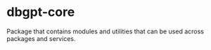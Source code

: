 # dbgpt-core

Package that contains modules and utilities that can be used across packages and services.